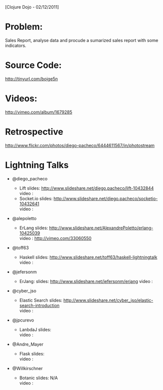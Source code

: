 [Clojure Dojo - 02/12/2011] 

Problem: 
========

Sales Report, analyse data and procude a sumarized sales report with some indicators.

Source Code:
============

http://tinyurl.com/bojge5n

Videos:
=======

http://vimeo.com/album/1679285

Retrospective
=============

http://www.flickr.com/photos/diego-pacheco/6444611567/in/photostream

Lightning Talks 
===============

* @diego_pacheco
   * Lift
        slides: http://www.slideshare.net/diego.pacheco/lift-10432844 <br/>
        video : <br/>
   * Socket.io
        slides: http://www.slideshare.net/diego.pacheco/socketio-10432641 <br/>
        video : <br/>

* @alepoletto
   * ErLang
        slides: http://www.slideshare.net/AlexandrePoletto/erlang-10425039 <br/>
        video : http://vimeo.com/33060550 <br/>
   
* @toff63 
   * Haskell
       slides: http://www.slideshare.net/toff63/haskell-lightningtalk <br/>
       video : <br/> 
   
* @jefersonm
   * ErJang:
       slides: http://www.slideshare.net/jefersonm/erjang
       video : 
   
* @cyber_jso
   * Elastic Search 
       slides: http://www.slideshare.net/cyber_jso/elastic-search-introduction <br/>
       video : <br/>
   
* @jpcurevo
   * LanbdaJ
       slides: <br/> 
       video : <br/>
   
* @Andre_Mayer
   * Flask
       slides: <br/>
       video : <br/>

* @Willkirschner 
   * Botanic
       slides: N/A <br/>
       video : <br/> 